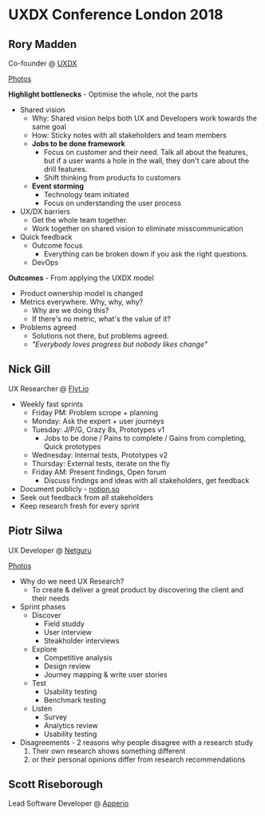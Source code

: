 # UXDX Conference London 2018

## Rory Madden
Co-founder @ [UXDX](https://uxdxconf.com/)

[Photos](./photos/rory-madden)

**Highlight bottlenecks** - Optimise the whole, not the parts
- Shared vision
    - Why: Shared vision helps both UX and Developers work towards the same goal
    - How: Sticky notes with all stakeholders and team members
    - **Jobs to be done framework**
        - Focus on customer and their need. Talk all about the features, but if a user wants a hole in the wall, they don't care about the drill features.
        - Shift thinking from products to customers
    - **Event storming**
        - Technology team initiated
        - Focus on understanding the user process
- UX/DX barriers
    - Get the whole team together.
    - Work together on shared vision to eliminate misscommunication
- Quick feedback
    - Outcome focus
        - Everything can be broken down if you ask the right questions.
    - DevOps

**Outcomes** - From applying the UXDX model
- Product ownership model is changed
- Metrics everywhere. Why, why, why?
    - Why are we doing this?
    - If there's no metric, what's the value of it?
- Problems agreed
    - Solutions not there, but problems agreed.
    - *"Everybody loves progress but nobody likes change"*

## Nick Gill
UX Researcher @ [Flyt.io](https://flyt.io/)

- Weekly fast sprints
    - Friday PM: Problem scrope + planning
    - Monday: Ask the expert + user journeys
    - Tuesday: J/P/G, Crazy 8s, Prototypes v1
        - Jobs to be done / Pains to complete / Gains from completing, Quick prototypes
    - Wednesday: Internal tests, Prototypes v2
    - Thursday: External tests, iterate on the fly
    - Friday AM: Present findings, Open forum
        - Discuss findings and ideas with all stakeholders, get feedback
- Document publicly - [notion.so](https://notion.so)
- Seek out feedback from all stakeholders
- Keep research fresh for every sprint

## Piotr Silwa
UX Developer @ [Netguru](https://www.netguru.co/)

[Photos](./photos/piotr-silwa)

- Why do we need UX Research?
    - To create & deliver a great product by discovering the client and their needs
- Sprint phases
    - Discover
        - Field studdy
        - User interview
        - Steakholder interviews
    - Explore
        - Competitive analysis
        - Design review
        - Journey mapping & write user stories
    - Test
        - Usability testing
        - Benchmark testing
    - Listen
        - Survey
        - Analytics review
        - Usability testing
- Disagreements - 2 reasons why people disagree with a research study
    1. Their own research shows something different
    2. or their personal opinions differ from research recommendations

## Scott Riseborough
Lead Software Developer @ [Apperio](https://www.apperio.com/)

